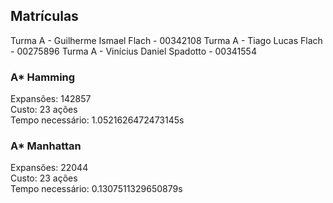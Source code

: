 ## Matrículas

Turma A - Guilherme Ismael Flach - 00342108
Turma A - Tiago Lucas Flach - 00275896
Turma A - Vinícius Daniel Spadotto - 00341554

### A\* Hamming

Expansões: 142857\
Custo: 23 ações\
Tempo necessário: 1.0521626472473145s

### A\* Manhattan

Expansões: 22044\
Custo: 23 ações\
Tempo necessário: 0.1307511329650879s
